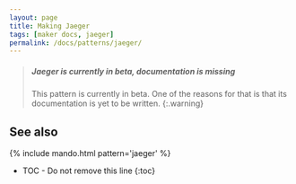 ```yaml
---
layout: page
title: Making Jaeger
tags: [maker docs, jaeger]
permalink: /docs/patterns/jaeger/
---
```

> ##### Jaeger is currently in beta, documentation is missing
>
> This pattern is currently in beta. One of the reasons for that is that its documentation 
> is yet to be written.
{:.warning}

## See also
{% include mando.html pattern='jaeger' %}

* TOC - Do not remove this line
{:toc}


